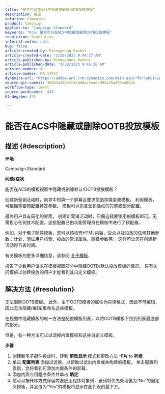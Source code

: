 ```yaml
---
title: “是否可以在ACS中隐藏或删除OOTB投放模板”
description: 描述
solution: Campaign
product: Campaign
applies-to: "Campaign Standard"
keywords: "KCS，是否可以在ACS中隐藏或删除OOTB投放模板"
resolution: Resolution
internal-notes: null
bug: false
article-created-by: Rinnganung Kachui .
article-created-date: "3/28/2023 9:44:27 AM"
article-published-by: Rinnganung Kachui .
article-published-date: "3/28/2023 9:46:28 AM"
version-number: 4
article-number: KA-14757
dynamics-url: "https://adobe-ent.crm.dynamics.com/main.aspx?forceUCI=1&pagetype=entityrecord&etn=knowledgearticle&id=aca4791c-4dcd-ed11-b596-6045bd006704"
source-git-commit: 36843a282efc0c4d0ac4eae4d93a78a479e400a4
workflow-type: tm+mt
source-wordcount: '419'
ht-degree: 17%

---
```


# 能否在ACS中隐藏或删除OOTB投放模板

## 描述 {#description}


<b>环境</b>

Campaign Standard



<b>问题/症状</b>

能否在ACS的模板视图中隐藏或删除默认/OOTB投放模板？



创建新营销活动时，向导中的第一个屏幕会要求您选择类型或模板。 利用模板，可根据需要预配置特定参数。 模板可以包含营销活动的完整或部分配置。

最终用户具有简化的界面。 创建新营销活动时，只需选择要使用的模板即可。无需担心任何技术配置。这些配置已由功能管理员在模板中进行了预配置。

例如，对于电子邮件模板，您可以预填充HTML内容、受众以及投放的任何其他参数：计划、测试用户档案、投放的常规属性、高级参数等。 这样可让您在创建新活动时节省时间。

有关模板的更多详细信息，请参阅 [关于模板](https://experienceleague.adobe.com/docs/campaign-standard/using/getting-started/marketing-plans/marketing-activity-templates.html?lang=en).

报告了少数用户请求在模板视图部分中隐藏OOTB/默认投放模板的情况。 只有访问模板以创建投放的用户才能看到其自定义模板。






## 解决方法 {#resolution}


无法删除OOTB模板。 此外，由于OOTB模板的属性为只读格式，因此不可编辑，因此无法隐藏/编辑/重命名这些模板。

在视图中隐藏模板的唯一方法是配置模板列表，以将OOTB模板下拉到列表最底部的部分。

但是，有一种方法可以过滤掉内置模板和这些自定义模板。

<b>步骤</b>

1. 创建新电子邮件投放时，转到 <b>更改显示 </b>模式和更改方法 <b>卡片</b> to <b>列表</b>.
2. 单击 <b>配置列表 </b>添加过滤器，以帮助过滤出内置或未构建的模板。 单击配置列表后，您将看到可添加内置条件的屏幕。
3. 添加内置应用程序条件并单击 <b>确定</b>.
4. 您可以按升序方式保留内置应用程序对象列，该列将优先处理值为“No”的自定义模板，并且值为“Yes”的模板将显示在此列表的最下方。

